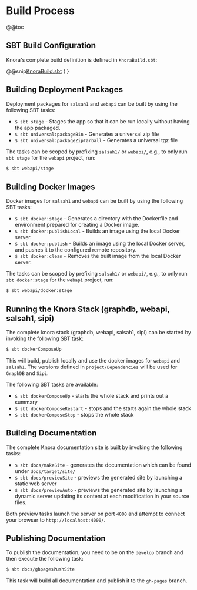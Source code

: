 <!---
Copyright © 2015-2019 the contributors (see Contributors.md).

This file is part of Knora.

Knora is free software: you can redistribute it and/or modify
it under the terms of the GNU Affero General Public License as published
by the Free Software Foundation, either version 3 of the License, or
(at your option) any later version.

Knora is distributed in the hope that it will be useful,
but WITHOUT ANY WARRANTY; without even the implied warranty of
MERCHANTABILITY or FITNESS FOR A PARTICULAR PURPOSE.  See the
GNU Affero General Public License for more details.

You should have received a copy of the GNU Affero General Public
License along with Knora.  If not, see <http://www.gnu.org/licenses/>.
-->

# Build Process

@@toc

## SBT Build Configuration

Knora's complete build definition is defined in `KnoraBuild.sbt`:

@@snip[KnoraBuild.sbt](../../../../../KnoraBuild.sbt) { }


## Building Deployment Packages

Deployment packages for `salsah1` and `webapi` can be built by using the following SBT tasks:

- `$ sbt stage` - Stages the app so that it can be run locally without having the app packaged.
- `$ sbt universal:packageBin` - Generates a universal zip file
- `$ sbt universal:packageZipTarball` - Generates a universal tgz file

The tasks can be scoped by prefixing `salsah1/` or `webapi/`, e.g., to only run `sbt stage`
for the `webapi` project, run:
```bash
$ sbt webapi/stage
```


## Building Docker Images

Docker images for `salsah1` and `webapi` can be built by using the following SBT tasks:

- `$ sbt docker:stage` - Generates a directory with the Dockerfile and environment prepared for creating a Docker image.
- `$ sbt docker:publishLocal` - Builds an image using the local Docker server.
- `$ sbt docker:publish` - Builds an image using the local Docker server, and pushes it to the configured remote repository.
- `$ sbt docker:clean` - Removes the built image from the local Docker server.

The tasks can be scoped by prefixing `salsah1/` or `webapi/`, e.g., to only run `sbt docker:stage`
for the `webapi` project, run:
```bash
$ sbt webapi/docker:stage
```

## Running the Knora Stack (graphdb, webapi, salsah1, sipi)

The complete knora stack (graphdb, webapi, salsah1, sipi) can be started by invoking the following SBT task:

```bash
$ sbt dockerComposeUp
```

This will build, publish locally and use the docker images for `webapi` and `salsah1`. The versions defined in
`project/Dependencies` will be used for `GraphDB` and `Sipi`.

The following SBT tasks are available:

- `$ sbt dockerComposeUp` - starts the whole stack and prints out a summary
- `$ sbt dockerComposeRestart` - stops and the starts again the whole stack
- `$ sbt dockerComposeStop` - stops the whole stack 


## Building Documentation

The complete Knora documentation site is built by invoking the following tasks:

- `$ sbt docs/makeSite` - generates the documentation which can be found under `docs/target/site/`
- `$ sbt docs/previewSite` - previews the generated site by launching a static web server
- `$ sbt docs/previewAuto` - previews the generated site by launching a dynamic server updating its content at each modification in your source files.

Both preview tasks launch the server on port `4000` and attempt to connect your browser to `http://localhost:4000/`.


## Publishing Documentation

To publish the documentation, you need to be on the `develop` branch and then execute the following task:

```bash
$ sbt docs/ghpagesPushSite
```

This task will build all documentation and publish it to the `gh-pages` branch.